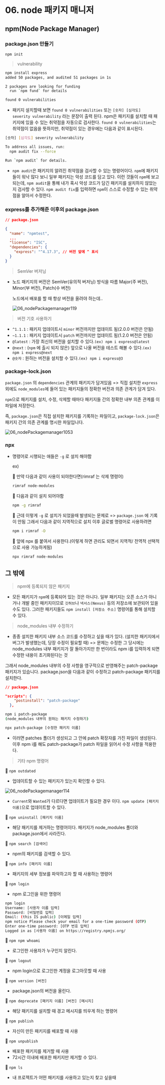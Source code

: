 # 06. node 패키지 매니저

## npm(Node Package Manager)

### package.json 만들기

```sh
npm init
```

> vulnerability

```sh
npm install express
added 50 packages, and audited 51 packages in 1s

2 packages are looking for funding
  run `npm fund` for details

found 0 vulnerabilities
```

- 패키지 설치할때 보면 `found 0 vulnerabilities` 또는 `[숫자] [심각도] severity vulnerability` 라는 문장이 출력 된다. npm은 패키지를 설치할 때 패키지에 있을 수 있는 취약점을 자동으로 검사한다. `found 0 vulnerabilities`는 취약점이 없음을 뜻하지만, 취약점이 있는 경우에는 다음과 같이 표시된다.

```sh
[숫자] [심각도] severity vulnerability

To address all issues, run:
  npm audit fix --force

Run `npm audit` for details.
```

- `npm audit`은 패키지의 알려진 취약점을 검사할 수 있는 명령어이다. `npm`에 패키지들이 워낙 많다 보니 일부 패키지는 악성 코드를 담고 있다. 이런 것들이 `npm`에 보고되는데, `npm audit`을 통해 내가 혹시 악성 코드가 담긴 패키지를 설치하지 않았는지 검사할 수 있다. `npm audit fix`를 입력하면 `npm`이 스스로 수정할 수 있는 취약점을 알아서 수정한다.

### express를 추가해준 이후의 package.json

```json
// package.json

{
  "name": "npmtest",
  ...
  "license": "ISC",
  "dependencies": {
    "express": "^4.17.3", // 버전 앞에 ^ 표시
  }
}
```

> SemVer 버저닝

- 노드 패키지의 버전은 SemVer(유의적 버저닝) 방식을 따름
  Major(주 버전), Minor(부 버전), Patch(수 버전)

  노드에서 배포를 할 때 항상 버전을 올려야 하는데..

  ![06_nodePackagemanager119](./img/06_nodePackagemanager119.png)

> 버전 기호 사용하기

- `^1.1.1` : 패키지 업데이트시 `minor` 버전까지만 업데이트 됨(2.0.0 버전은 안됨)
- `~1.1.1` : 패키지 업데이트시 `patch` 버전까지만 업데이트 됨(1.2.0 버전은 안됨)
- `@latest` : 가장 최신의 버전을 설치할 수 있다.`(ex) npm i express@latest`
- `@next` : (`npm` 에 출시 되지 않은) 앞으로 나올 버전을 테스트 해볼 수 있다.`(ex) npm i express@next`
- `@숫자` : 원하는 버전을 설치할 수 있다.`(ex) npm i express@3`

### package-lock.json

`package.json` 의 `dependencies` 관계의 패키지가 담겨있음 => 직접 설치한 `express` 외에도 `node_modules`에 들어 있는 패키지들의 정확한 버전과 의존 관계가 담겨 있다.

`npm`으로 패키지를 설치, 수정, 삭제할 때마다 패키지들 간의 정확한 내부 의존 관계를 이 파일에 저장한다.

즉, `package.json`은 직접 설치한 패키지를 기록하는 파일이고, `package-lock.json`은 패키지 간의 의존 관계를 명시한 파일입니다.

![06_nodePackagemanager1053](./img/06_nodePackagemanager1053.png)

### npx

- 명령어로 시행되는 애들은 `-g` 로 설치 해야함

  ex)

  📍 만약 다음과 같이 사용이 되야한다면(rimraf 는 삭제 명령어)

  ```sh
  rimraf node-modules
  ```

  📍 다음과 같이 설치 되어야함

  ```sh
  npm -g rimraf
  ```

  📍 근데 이렇게 `-g` 로 설치가 되었을때 발생되는 문제로 => `package.json` 에 기록이 안됨 그래서 다음과 같이 지역적으로 설치 이후 글로벌 명령어로 사용하려면

  ```sh
  npm i rimraf -D
  ```

  📍 앞에 npx 를 붙여서 사용한다.(이렇게 하면 관리도 되면서 지역적/ 전역적 선택적으로 사용 가능하게됨)

  ```sh
  npx rimraf node-modules
  ```

## 그 밖에

> npm에 등록되지 않은 패키지

- 모든 패키지가 `npm`에 등록되어 있는 것은 아니다. 일부 패키지는 오픈 소스가 아니거나 개발 중인 패키지이므로 `깃허브`나 `넥서스(Nexus)` 등의 저장소에 보관되어 있을 수도 있다. 그러한 패키지들도 `npm install [저장소 주소]` 명령어를 통해 설치할 수 있다.

> node_modules 내부 수정하기

- 종종 설치한 패키지 내부 소스 코드를 수정하고 싶을 때가 있다. (설치한 패키지에서 버그가 발생했는데, 당장 수정이 필요할 때) => 문제는 수정한 그 당시에는 node_modules 내부 패키지가 잘 돌아가지만 한 번이라도 npm i를 입력하게 되면 수정한 내용이 초기화된다는 것

그래서 node_modules 내부의 수정 사항을 영구적으로 반영해주는 patch-package 패키지가 있습니다. package.json을 다음과 같이 수정하고 patch-package 패키지를 설치한다.

```json
// package.json

"scripts": {
    "postinstall": "patch-package"
  },

```

```sh
npm i patch-package
(node_modules 내부의 원하는 패키지 수정하기)

npx patch-package [수정한 패키지 이름]

```

- 이러면 patches 폴더가 생성되고 그 안에 patch 확장자를 가진 파일이 생성된다. 이후 npm i를 해도 patch-package가 patch 파일을 읽어서 수정 사항을 적용한다.

> 기타 npm 명령어

📍 `npm outdated`

- 업데이트할 수 있는 패키지가 있는지 확인할 수 있다.

![06_nodePackagemanager114](./img/06_nodePackagemanager114.png)

- `Current`와 `Wanted`가 다르다면 업데이트가 필요한 경우 이다. `npm update [패키지 이름]`으로 업데이트할 수 있다.

📍 `npm uninstall [패키지 이름]`

- 해당 패키지를 제거하는 명령어이다. 패키지가 node_modules 폴더와 package.json에서 사라진다.

📍 `npm search [검색어]`

- npm의 패키지를 검색할 수 있다.

📍 `npm info [패키지 이름]`

- 패키지의 세부 정보를 파악하고자 할 때 사용하는 명령어

📍 `npm login`

- npm 로그인을 위한 명령어

```sh
npm login
Username: [사용자 이름 입력]
Password: [비밀번호 입력]
Email: (this IS public) [이메일 입력]
npm notice Please check your email for a one-time password (OTP)
Enter one-time password: [OTP 번호 입력]
Logged in as [사용자 이름] on https://registry.npmjs.org/

```

📍 `npm npm whoami`

- 로그인한 사용자가 누구인지 알린다.

📍 `npm logout`

- npm login으로 로그인한 계정을 로그아웃할 때 사용

📍 `npm version [버전]`

- package.json의 버전을 올린다.

📍 `npm deprecate [패키지 이름] [버전] [메시지]`

- 해당 패키지를 설치할 때 경고 메시지를 띄우게 하는 명령어

📍 `npm publish`

- 자신이 만든 패키지를 배포할 때 사용

📍 `npm unpublish`

- 배포한 패키지를 제거할 때 사용
- 72시간 이내에 배포한 패키지만 제거할 수 있다.

📍 `npm ls`

- 내 프로젝트가 어떤 패키지를 사용하고 있는지 찾고 싶을때
